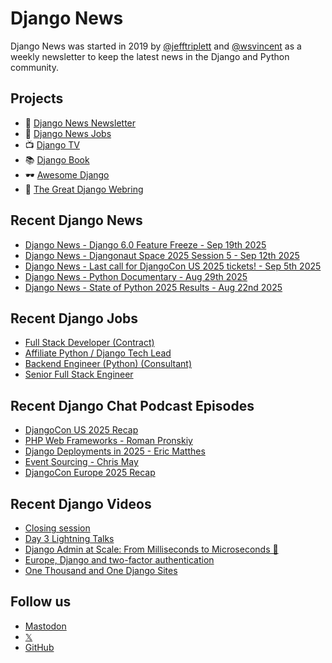 # Django News

Django News was started in 2019 by [@jefftriplett](https://github.com/jefftriplett) and [@wsvincent](https://github.com/wsvincent) as a weekly newsletter to keep the latest news in the Django and Python community.

## Projects

- :newspaper: [Django News Newsletter](https://django-news.com)
- :briefcase: [Django News Jobs](https://jobs.django-news.com)
- :tv: [Django TV](https://djangotv.com)
- :books: [Django Book](https://djangobook.com)
- :dark_sunglasses: [Awesome Django](https://awesomedjango.org)
- :ring: [The Great Django Webring](https://djangowebring.com)

## Recent Django News

<!--START_SECTION:news-->
- [Django News - Django 6.0 Feature Freeze - Sep 19th 2025](https://django-news.com/issues/303)
- [Django News - Djangonaut Space 2025 Session 5 - Sep 12th 2025](https://django-news.com/issues/302)
- [Django News - Last call for DjangoCon US 2025 tickets! - Sep 5th 2025](https://django-news.com/issues/301)
- [Django News - Python Documentary - Aug 29th 2025](https://django-news.com/issues/300)
- [Django News - State of Python 2025 Results - Aug 22nd 2025](https://django-news.com/issues/299)
<!--END_SECTION:news-->

## Recent Django Jobs

<!--START_SECTION:jobs-->
- [Full Stack Developer (Contract)](https://jobs.django-news.com/535/full-stack-developer-contract-rugela-three-tablets-llc/)
- [Affiliate Python / Django Tech Lead](https://jobs.django-news.com/532/affiliate-python-django-tech-lead/)
- [Backend Engineer (Python) (Consultant)](https://jobs.django-news.com/531/backend-engineer-python-consultant-syria-justice-and-accountability-centre-sjac/)
- [Senior Full Stack Engineer](https://jobs.django-news.com/527/senior-full-stack-engineer-lyst/)
<!--END_SECTION:jobs-->

## Recent Django Chat Podcast Episodes

<!--START_SECTION:episodes-->
- [DjangoCon US 2025 Recap](https://djangochat.com)
- [PHP Web Frameworks - Roman Pronskiy](https://djangochat.com)
- [Django Deployments in 2025 - Eric Matthes](https://djangochat.com)
- [Event Sourcing - Chris May](https://djangochat.com)
- [DjangoCon Europe 2025 Recap](https://djangochat.com)
<!--END_SECTION:episodes-->

## Recent Django Videos

<!--START_SECTION:videos-->
- [Closing session](https://djangotv.com/videos/djangocon-europe/2025/djangocon-europe-2025-closing-session/)
- [Day 3 Lightning Talks](https://djangotv.com/videos/djangocon-europe/2025/djangocon-europe-2025-day-3-lightning-talks/)
- [Django Admin at Scale: From Milliseconds to Microseconds 🚀](https://djangotv.com/videos/djangocon-europe/2025/djangocon-europe-2025-django-admin-at-scale-from-milliseconds-to-microseconds/)
- [Europe, Django and two-factor authentication](https://djangotv.com/videos/djangocon-europe/2025/djangocon-europe-2025-europe-django-and-two-factor-authentication/)
- [One Thousand and One Django Sites](https://djangotv.com/videos/djangocon-europe/2025/djangocon-europe-2025-one-thousand-and-one-django-sites/)
<!--END_SECTION:videos-->

## Follow us

- [Mastodon](https://mastodon.social/@djangonews)
- [𝕏](https://x.com/djangonewsbot)
- [GitHub](https://github.com/django-news)
